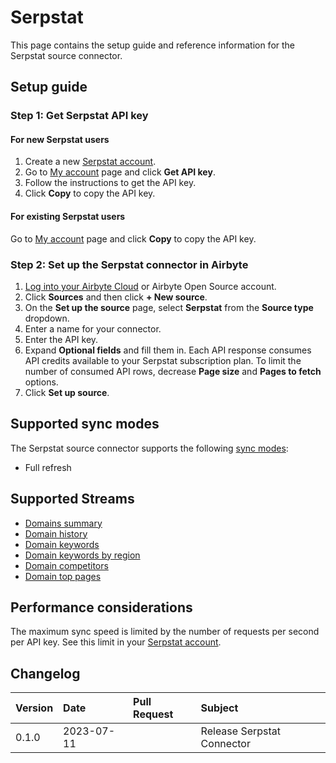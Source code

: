 # Serpstat

This page contains the setup guide and reference information for the Serpstat source connector.

## Setup guide
### Step 1: Get Serpstat API key 

#### For new Serpstat users

1. Create a new [Serpstat account](https://serpstat.com/signup/?utm_source=).
2. Go to [My account](https://serpstat.com/users/profile/) page and click **Get API key**.
3. Follow the instructions to get the API key.
4. Click **Copy** to copy the API key.

#### For existing Serpstat users

Go to [My account](https://serpstat.com/users/profile/) page and click **Copy** to copy the API key.

### Step 2: Set up the Serpstat connector in Airbyte

1. [Log into your Airbyte Cloud](https://cloud.airbyte.io/workspaces) or Airbyte Open Source account.
2. Click **Sources** and then click **+ New source**.
3. On the **Set up the source** page, select **Serpstat** from the **Source type** dropdown.
4. Enter a name for your connector.
5. Enter the API key.
6. Expand **Optional fields** and fill them in. Each API response consumes API credits available to your Serpstat subscription plan. To limit the number of consumed API rows, decrease **Page size** and **Pages to fetch** options.
7. Click **Set up source**.

## Supported sync modes

The Serpstat source connector supports the following [sync modes](https://docs.airbyte.com/cloud/core-concepts#connection-sync-modes):

* Full refresh

## Supported Streams

* [Domains summary](https://serpstat.com/api/412-summarnij-otchet-po-domenu-v4-serpstatdomainproceduregetdomainsinfo/)
* [Domain history](https://serpstat.com/api/420-istoriya-po-domenu-v4-serpstatdomainproceduregetdomainshistory/)
* [Domain keywords](https://serpstat.com/api/584-top-search-engine-keywords-by-v4-domain-serpstatdomainproceduregetdomainkeywords/)
* [Domain keywords by region](https://serpstat.com/api/sorting-the-domain-by-keywords/)
* [Domain competitors](https://serpstat.com/api/590-domain-competitors-in-v4-search-result-serpstatdomainproceduregetcompetitors/)
* [Domain top pages](https://serpstat.com/api/588-domain-top-urls-v4-serpstatdomainproceduregettopurls/)

## Performance considerations 
    
The maximum sync speed is limited by the number of requests per second per API key. See this limit in your [Serpstat account](https://serpstat.com/users/profile/).

## Changelog

| Version | Date       | Pull Request                                             | Subject                                                                                       |
|:--------| :--------- | :------------------------------------------------------- | :-------------------------------------------------------------------------------------------- |
| 0.1.0   | 2023-07-11 | []()   | Release Serpstat Connector                                                                |
